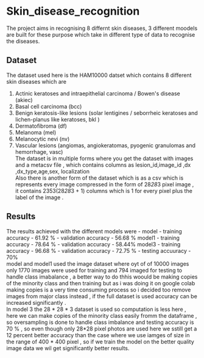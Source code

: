 # Skin_disease_recognition

The project aims in recognising 8 differnt skin diseases, 3 different moodels are built for these purpose which take in different type of data to recognise the diseases. 
## Dataset 
The dataset used here is the HAM10000 datset which contains 8 different skin diseases which are 
1)  Actinic keratoses and intraepithelial carcinoma / Bowen's disease (akiec)
2)  Basal cell carcinoma (bcc)
3)  Benign keratosis-like lesions (solar lentigines / seborrheic keratoses and lichen-planus like keratoses, bkl )
4)  Dermatofibroma (df)
5)  Melanoma (mel)
6)  Melanocytic nevi (nv)
7)  Vascular lesions (angiomas, angiokeratomas, pyogenic granulomas and hemorrhage, vasc) <br>
The dataset is in multiple forms where you get the dataset with images and a metacsv file , which contains columns as lesion_id,image_id	,dx	,dx_type,age,sex,	localization <br>
Also there is another form of the dataset which is as a csv which is represents every image compressed in the form of 28*28*3 pixel image , it contains 2353(28*28*3 + 1) columns which is 1 for every pixel plus the label of the image .
## Results
The results achieved with the different models were -
model - training accuracy - 61.92 %
      - validation accuracy - 56.68 %
model1 - training accuracy - 78.64 %
       - validation accuracy - 58.44%
model3 - training accuracy - 96.68 %
       - validation accuracy - 72.75 %
       - testing accuuracy - 70% <br>
model and model1 used the image dataset where oyt of of 10000 images only 1770 images were used for training and 794 imaged for testing to handle class imabalance , a better way to do thhis woould be making copies of the minority class and then training but as i was doing it on google colab making copies is a very  time consuming process so i decided too remove images from major class instead , if the full dataset is used accuracy can be increased significantly . <br>
In model 3 the 28 * 28 * 3 dataset is used so computation is less here , here we can make copies of the minority class easily fromm the dataframe , so oversampling is done to handle class imbalance and testing accuracy is 70 % , so even though only 28*28 pixel photos are used here we sstill get a 12 percent better accuracy than the case where we use iamges of size in the range of 400 * 400 pixel , so if we train the model on the better quality image data we wil get significantly better results.
